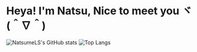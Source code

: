 # Heya! I'm Natsu, Nice to meet you ヾ(＾∇＾)
![NatsumeLS's GitHub stats](https://github-readme-stats.vercel.app/api?username=NatsumeLS&line_height=24&count_private=true&show_icons=true&theme=radical)
![Top Langs](https://github-readme-stats.vercel.app/api/top-langs/?username=NatsumeLS&line_height=48&layout=compact&langs_count=8&theme=radical)
